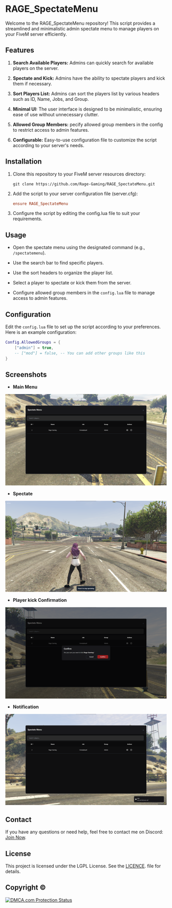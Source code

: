 # RAGE_SpectateMenu

Welcome to the RAGE_SpectateMenu repository! This script provides a streamlined and minimalistic admin spectate menu to manage players on your FiveM server efficiently.

## Features
1. **Search Available Players:** Admins can quickly search for available players on the server.

2. **Spectate and Kick:** Admins have the ability to spectate players and kick them if necessary.

3. **Sort Players List:** Admins can sort the players list by various headers such as ID, Name, Jobs, and Group.

4. **Minimal UI:** The user interface is designed to be minimalistic, ensuring ease of use without unnecessary clutter.

5. **Allowed Group Members:** pecify allowed group members in the config to restrict access to admin features.

6. **Configurable:** Easy-to-use configuration file to customize the script according to your server's needs.

## Installation

1. Clone this repository to your FiveM server resources directory:
    ```git
    git clone https://github.com/Rage-Gaming/RAGE_SpectateMenu.git
    ```

2. Add the script to your server configuration file (server.cfg):

    ```cfg
    ensure RAGE_SpectateMenu
    ```
3. Configure the script by editing the config.lua file to suit your requirements.

## Usage

- Open the spectate menu using the designated command (e.g., `/spectatemenu`).

- Use the search bar to find specific players.

- Use the sort headers to organize the player list.

- Select a player to spectate or kick them from the server.

- Configure allowed group members in the `config.lua` file to manage access to admin features.

## Configuration

Edit the `config.lua` file to set up the script according to your preferences. Here is an example configuration:

```lua
Config.AllowedGroups = {
	["admin"] = true,
	-- ["mod"] = false, -- You can add other groups like this
}
```

## Screenshots
- **Main Menu**
<img src = ".github/images/mainMenu.png">

- **Spectate**
<img src = ".github/images/InSpec.png">

- **Player kick Confirmation**
<img src = ".github/images/KickConfirmation.png">

- **Notification**
<img src = ".github/images/Notification.png">


## Contact

If you have any questions or need help, feel free to contact me on Discord: [Join Now](https://discord.gg/bDaYd2P9Vu).

## License

This project is licensed under the LGPL License. See the [LICENCE](https://github.com/Rage-Gaming/RAGE_SpectateMenu/blob/main/LICENSE). file for details.

## Copyright ©

<a href="//www.dmca.com/Protection/Status.aspx?ID=7b1b02ab-7031-4a8b-ad7e-78c3ae2fce62" title="DMCA.com Protection Status" class="dmca-badge"> <img src ="https://images.dmca.com/Badges/dmca_protected_sml_120m.png?ID=7b1b02ab-7031-4a8b-ad7e-78c3ae2fce62"  alt="DMCA.com Protection Status" /></a>
